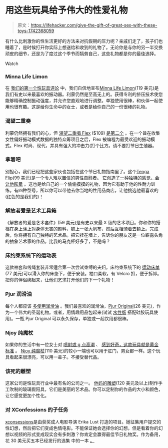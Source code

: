 # 用这些玩具给予伟大的性爱礼物

> 原文：<https://lifehacker.com/give-the-gift-of-great-sex-with-these-toys-1742368059>

有什么比刺激你的性生活更好的方法来对抗假期的压力呢？亲戚们走了，孩子们也睡着了，是时候打开你实际上想送给和收到的礼物了。无论你是与你的另一半交换顽皮的细节，还是为了度过这个季节而犒劳自己，这些礼物都是你的最佳选择。

Watch

### Minna Life Limon

在 [我们的第一个性玩具评论](http://afterhours.lifehacker.com/sex-toy-review-the-minna-life-limon-is-my-favorite-vib-1690935625#_ga=1.160443198.2066242749.1426644276) 中，我们自信地宣布[Minna Life Limon](http://www.goodvibes.com/display_product.jhtml?id=11BA22)(119 美元)是我们有史以来最喜欢的振动器。利蒙仍然是至高无上的。获得专利的挤压技术使您能够精确控制振动强度，并允许您直观地进行调整。单独使用很棒，和伙伴一起使用也很有趣。这是给你生命中的女士，或者是给你自己的一份很棒的礼物。

### 渴望二重奏

利蒙仍然拥有我们的心，但 [渴望二重唱 Flex](http://www.goodvibes.com/display_product.jhtml?id=GV13779) ($109) [是第二个](http://afterhours.lifehacker.com/the-crave-flex-series-the-perfect-sex-toys-for-the-dat-1700723131#_ga=1.123063432.2066242749.1426644276) 。在一个旨在收集女性偏好振动模式数据的独特众筹项目之后，Flex 被编程为最受欢迎的振动模式。Flex 时尚、现代，并具有强大的冲击力(打个比方。请不要打节日生殖器。

### 拿着吧

别担心，我们已经把这些家伙也包括在这个节日礼物指南里了。这个[Tenga Flip](http://www.tenga-global.com/products/hole/index.php)(99 美元)是一个令人难以置信的男性自慰者。 [它创造了一种独特的感觉，会让他眩晕](http://afterhours.lifehacker.com/the-tenga-flip-hole-will-change-your-mind-about-male-ma-1728473187#_ga=1.123063432.2066242749.1426644276) 。这也是给自己的一个偷偷摸摸的礼物，因为它有助于他的性耐力训练。有四种型号，所以你可以带他去你当地的性用品商店，让他挑选他最喜欢的(红色的是我们的)！

### 解放者爱是艺术工具箱

《解放者的爱是艺术套件》(59 美元)是有史以来最 X 级的艺术项目。你和你的搭档在身上涂上对身体无害的颜料，铺上一张大帆布，然后互相骑着去镇上。完成后，你将拥有自己独特的艺术品。把它挂在墙上，告诉你的朋友这是一位崭露头角的抽象艺术家的作品。比我的马克杯好多了，不是吗？

### 床约束系统下的运动表

这款袖套和线绳套装非常适合第一次尝试束缚的夫妇。床约束系统下的 [运动床单](http://www.goodvibes.com/display_product.jhtml?id=1-8-EL-0601)(77 美元)可以滑入你的床垫下，便于安装。袖口柔软，有 Velcro 扣，便于拆卸。把你的伴侣绑起来，让他们乞求打开他们的下一个礼物！

### Pjur 润滑油

每个人都应该 [多使用润滑油](http://afterhours.lifehacker.com/how-to-find-the-perfect-lube-for-any-kind-of-sex-1703983134) 。我们最喜欢的润滑油，[Pjur Original](http://www.goodvibes.com/display_product.jhtml?id=22FM04)(26 美元)，作为一个伟大的圣诞礼物。或者，用情趣用品包起来(试试 [水性版](http://www.pjurusa.com/AQUA_100ml_p/a4-wef60041.htm) 搭配硅胶玩具使用)。一瓶 Pjur Original 可以永久保存，单独或一起饮用都很棒。

### Njoy 纯魔杖

如果你的生活中有一位女士对 [喷射或 g 点高潮](http://afterhours.lifehacker.com/how-to-have-a-super-intense-squirting-orgasm-1725383059#_ga=1.157220920.2066242749.1426644276) 、 [感到好奇，这款玩具就是黄金标准](http://afterhours.lifehacker.com/sex-toy-review-the-njoy-pure-wand-delivers-amazing-g-s-1697760619) 。 [Njoy 纯魔杖](https://shop.njoytoys.com/products/pure-wand)(110 美元)的较小一端也可以用于肛门，男女都一样。这个玩具看起来很漂亮，可以用一辈子。不接受替代品。

### 该死的雕塑

这家公司是性玩具行业中最有名的公司之一。 [他妈的雕塑](http://fuckingsculptures.com/shop/)(120 美元及以上)制作手工吹制的玻璃假阳具，它们是美丽的艺术品。你可以定制你的作品的大小和颜色，让它感觉更加个性化。

### 对 XConfessions 的子任务

[xconsessions](http://xconfessions.com/)是由获奖成人电影导演 Erika Lust 打造的项目。她征集用户提交的性幻想，然后把它们变成色情电影。不能保证她会选择你的幻想，但是看着你的幻想以视频的形式变成现实会有多刺激？你肯定会赢得最佳节日礼物奖。作为备用，花 30 美元买五本已经发行的选集 中的一本 [。](http://www.goodvibes.com/display_product.jhtml?id=8-2-LE-1301)